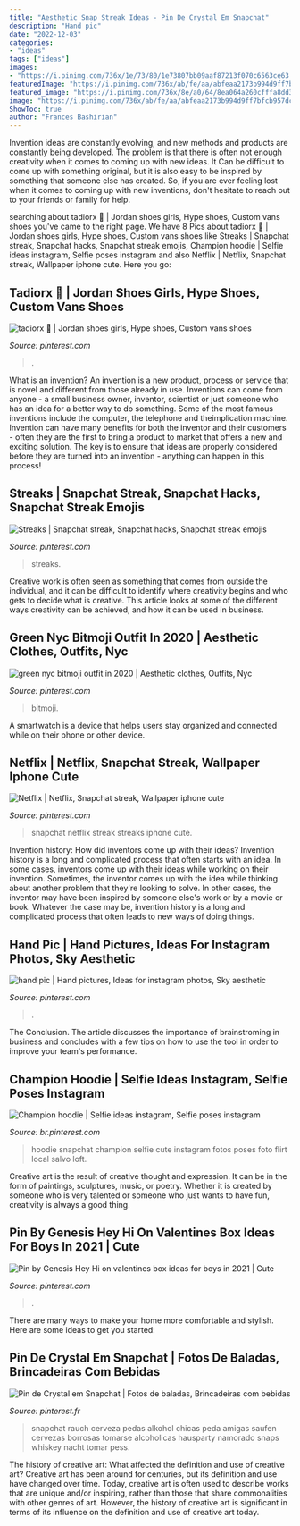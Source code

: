 ```yaml
---
title: "Aesthetic Snap Streak Ideas - Pin De Crystal Em Snapchat"
description: "Hand pic"
date: "2022-12-03"
categories:
- "ideas"
tags: ["ideas"]
images:
- "https://i.pinimg.com/736x/1e/73/80/1e73807bb09aaf87213f070c6563ce63.jpg"
featuredImage: "https://i.pinimg.com/736x/ab/fe/aa/abfeaa2173b994d9ff7bfcb957dc4768.jpg"
featured_image: "https://i.pinimg.com/736x/8e/a0/64/8ea064a260cfffa8dd3803ec0c889430.jpg"
image: "https://i.pinimg.com/736x/ab/fe/aa/abfeaa2173b994d9ff7bfcb957dc4768.jpg"
ShowToc: true
author: "Frances Bashirian"
---
```



Invention ideas are constantly evolving, and new methods and products are constantly being developed. The problem is that there is often not enough creativity when it comes to coming up with new ideas. It Can be difficult to come up with something original, but it is also easy to be inspired by something that someone else has created. So, if you are ever feeling lost when it comes to coming up with new inventions, don't hesitate to reach out to your friends or family for help.

	

		
searching about tadiorx 🦋 | Jordan shoes girls, Hype shoes, Custom vans shoes you've came to the right page. We have 8 Pics about tadiorx 🦋 | Jordan shoes girls, Hype shoes, Custom vans shoes like Streaks | Snapchat streak, Snapchat hacks, Snapchat streak emojis, Champion hoodie | Selfie ideas instagram, Selfie poses instagram and also Netflix | Netflix, Snapchat streak, Wallpaper iphone cute. Here you go:
		
    
## Tadiorx 🦋 | Jordan Shoes Girls, Hype Shoes, Custom Vans Shoes

<img loading=lazy src="https://i.pinimg.com/736x/08/65/c0/0865c0d625651f6127b25c6d721e9cbf.jpg" onerror="this.onerror=null;this.src='https://tse2.mm.bing.net/th?id=OIP.DegYkkCc9byeChGtNdQkJwHaNL&amp;pid=15.1';" alt="tadiorx 🦋 | Jordan shoes girls, Hype shoes, Custom vans shoes">

_Source: pinterest.com_

>. 

	

What is an invention?
An invention is a new product, process or service that is novel and different from those already in use. Inventions can come from anyone - a small business owner, inventor, scientist or just someone who has an idea for a better way to do something. Some of the most famous inventions include the computer, the telephone and theimplication machine. 
Invention can have many benefits for both the inventor and their customers - often they are the first to bring a product to market that offers a new and exciting solution. The key is to ensure that ideas are properly considered before they are turned into an invention - anything can happen in this process!

    
## Streaks | Snapchat Streak, Snapchat Hacks, Snapchat Streak Emojis

<img loading=lazy src="https://i.pinimg.com/736x/1e/73/80/1e73807bb09aaf87213f070c6563ce63.jpg" onerror="this.onerror=null;this.src='https://tse3.mm.bing.net/th?id=OIP.2CMSEWLzx4xLSft4RywT7QHaNJ&amp;pid=15.1';" alt="Streaks | Snapchat streak, Snapchat hacks, Snapchat streak emojis">

_Source: pinterest.com_

>streaks. 

	

Creative work is often seen as something that comes from outside the individual, and it can be difficult to identify where creativity begins and who gets to decide what is creative. This article looks at some of the different ways creativity can be achieved, and how it can be used in business.

    
## Green Nyc Bitmoji Outfit In 2020 | Aesthetic Clothes, Outfits, Nyc

<img loading=lazy src="https://i.pinimg.com/736x/5f/12/77/5f127713f3b98f123c2bfb846b50db49.jpg" onerror="this.onerror=null;this.src='https://tse3.mm.bing.net/th?id=OIP.CbSXg9udX_32xj3NN_347AAAAA&amp;pid=15.1';" alt="green nyc bitmoji outfit in 2020 | Aesthetic clothes, Outfits, Nyc">

_Source: pinterest.com_

>bitmoji. 

	

A smartwatch is a device that helps users stay organized and connected while on their phone or other device.

    
## Netflix | Netflix, Snapchat Streak, Wallpaper Iphone Cute

<img loading=lazy src="https://i.pinimg.com/736x/ab/fe/aa/abfeaa2173b994d9ff7bfcb957dc4768.jpg" onerror="this.onerror=null;this.src='https://tse4.mm.bing.net/th?id=OIP.ojCdbzOlCbJTWHQIwBXdHwHaOG&amp;pid=15.1';" alt="Netflix | Netflix, Snapchat streak, Wallpaper iphone cute">

_Source: pinterest.com_

>snapchat netflix streak streaks iphone cute. 

	

Invention history: How did inventors come up with their ideas?
Invention history is a long and complicated process that often starts with an idea. In some cases, inventors come up with their ideas while working on their invention. Sometimes, the inventor comes up with the idea while thinking about another problem that they're looking to solve. In other cases, the inventor may have been inspired by someone else's work or by a movie or book. Whatever the case may be, invention history is a long and complicated process that often leads to new ways of doing things.

    
## Hand Pic | Hand Pictures, Ideas For Instagram Photos, Sky Aesthetic

<img loading=lazy src="https://i.pinimg.com/736x/87/be/72/87be723714f6a28b4327960c3e451922.jpg" onerror="this.onerror=null;this.src='https://tse1.mm.bing.net/th?id=OIP.nugmSxVOOWnLqWnChH-iuAHaJ3&amp;pid=15.1';" alt="hand pic | Hand pictures, Ideas for instagram photos, Sky aesthetic">

_Source: pinterest.com_

>. 

	

The Conclusion.
The article discusses the importance of brainstroming in business and concludes with a few tips on how to use the tool in order to improve your team's performance.

    
## Champion Hoodie | Selfie Ideas Instagram, Selfie Poses Instagram

<img loading=lazy src="https://i.pinimg.com/736x/8e/a0/64/8ea064a260cfffa8dd3803ec0c889430.jpg" onerror="this.onerror=null;this.src='https://tse2.mm.bing.net/th?id=OIP.3-tOSxmQF5-6ltEKSCki7gHaNK&amp;pid=15.1';" alt="Champion hoodie | Selfie ideas instagram, Selfie poses instagram">

_Source: br.pinterest.com_

>hoodie snapchat champion selfie cute instagram fotos poses foto flirt local salvo loft. 

	

Creative art is the result of creative thought and expression. It can be in the form of paintings, sculptures, music, or poetry. Whether it is created by someone who is very talented or someone who just wants to have fun, creativity is always a good thing.

    
## Pin By Genesis Hey Hi On Valentines Box Ideas For Boys In 2021 | Cute

<img loading=lazy src="https://i.pinimg.com/736x/29/b0/cc/29b0cc7371de0fc217f2bd696f128ac1.jpg" onerror="this.onerror=null;this.src='https://tse4.mm.bing.net/th?id=OIP.9AmNCH1MCUPPL-WuyHUugQHaL0&amp;pid=15.1';" alt="Pin by Genesis Hey Hi on valentines box ideas for boys in 2021 | Cute">

_Source: pinterest.com_

>. 

	

There are many ways to make your home more comfortable and stylish. Here are some ideas to get you started: 

    
## Pin De Crystal Em Snapchat | Fotos De Baladas, Brincadeiras Com Bebidas

<img loading=lazy src="https://i.pinimg.com/736x/78/f2/a1/78f2a169b6dc30e893e691576ede264b.jpg" onerror="this.onerror=null;this.src='https://tse2.mm.bing.net/th?id=OIP.jeYJ7QNs0dSlmOA6bKWXzwHaNK&amp;pid=15.1';" alt="Pin de Crystal em Snapchat | Fotos de baladas, Brincadeiras com bebidas">

_Source: pinterest.fr_

>snapchat rauch cerveza pedas alkohol chicas peda amigas saufen cervezas borrosas tomarse alcoholicas hausparty namorado snaps whiskey nacht tomar pess. 

	

The history of creative art: What affected the definition and use of creative art?
Creative art has been around for centuries, but its definition and use have changed over time. Today, creative art is often used to describe works that are unique and/or inspiring, rather than those that share commonalities with other genres of art. However, the history of creative art is significant in terms of its influence on the definition and use of creative art today.

